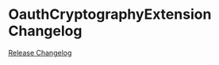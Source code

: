 # OauthCryptographyExtension Changelog

[Release Changelog](https://github.com/spryker/oauth-cryptography-extension/releases)
